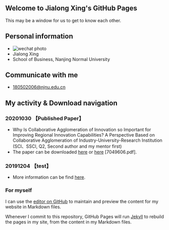 ## Welcome to Jialong Xing's GitHub Pages

This may be a window for us to get to know each other.

## Personal information
- ![wechat photo](https://github.com/xingjialong/Homepage/blob/master/wechat-photo.jpg "wechat photo")
- Jialong Xing
- School of Business, Nanjing Normal University

## Communicate with me
- 180502006@njnu.edu.cn

## My activity & Download navigation
### 20201030 【Published Paper】
- Why Is Collaborative Agglomeration of Innovation so Important for Improving Regional Innovation Capabilities? A Perspective Based on Collaborative Agglomeration of Industry-University-Research Institution (SCI、SSCI, Q2, Second author and my mentor first)
- The paper can be downloaded [here](https://doi.org/10.1155/2020/7049606) or [here](https://github.com/xingjialong/file) [7049606.pdf].

### 20191204 【test】
- More information can be find [here](https://github.com/xingjialong/file).






### For myself
I can use the [editor on GitHub](https://github.com/xingjialong/MyHomepage/edit/gh-pages/index.md) to maintain and preview the content for my website in Markdown files.

Whenever I commit to this repository, GitHub Pages will run [Jekyll](https://jekyllrb.com/) to rebuild the pages in my site, from the content in my Markdown files.
